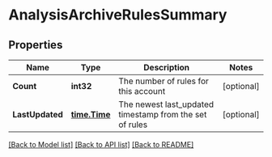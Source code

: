 # AnalysisArchiveRulesSummary

## Properties
Name | Type | Description | Notes
------------ | ------------- | ------------- | -------------
**Count** | **int32** | The number of rules for this account | [optional] 
**LastUpdated** | [**time.Time**](time.Time.md) | The newest last_updated timestamp from the set of rules | [optional] 

[[Back to Model list]](../README.md#documentation-for-models) [[Back to API list]](../README.md#documentation-for-api-endpoints) [[Back to README]](../README.md)


